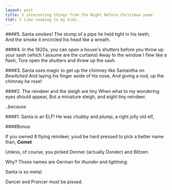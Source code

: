 ```yaml
---
layout: post
title: 5 interesting things from The Night Before Christmas poem
tldr: I like reading to my kids.
---
```

####5. Santa smokes!
      The stump of a pipe he held tight in his teeth,  
      And the smoke it encircled his head like a wreath.  
       
####4. In the 1820s, you can open a house's shutters before you throw up your sash (which I assume are the curtains)
      Away to the window I flew like a flash,
      Tore open the shutters and threw up the sash.

####3. Santa uses magic to get up the chimney like Samantha on *Bewitched*
      And laying his finger aside of his nose,
      And giving a nod, up the chimney he rose!
  
  
####2. The reindeer and the sleigh are tiny
      When what to my wondering eyes should appear,
      But a miniature sleigh, and eight tiny reindeer.
                                  
*..because*
  
####1. Santa is an ELF!
      He was chubby and plump, a right jolly old elf,
  
  
####Bonus
  
If you owned 8 flying reindeer, youd be hard pressed to pick a better name than, **Comet**
  
Unless, of course, you picked Donner (actually Donder) and Blitzen.  
  
Why? Those names are German for *thunder* and *lightning*.
  
Santa is so metal.
  
Dancer and Prancer must be pissed.
